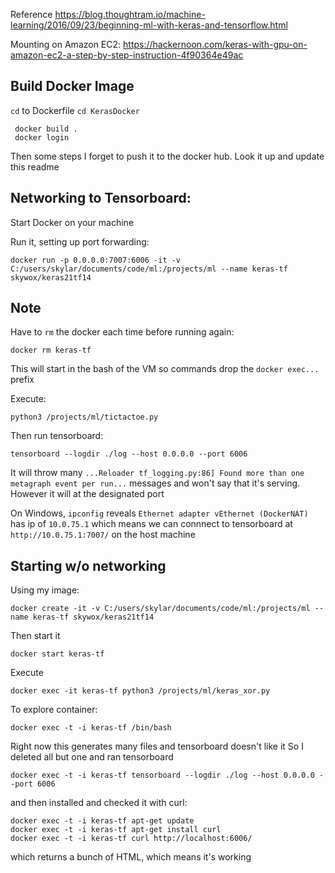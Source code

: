 Reference
https://blog.thoughtram.io/machine-learning/2016/09/23/beginning-ml-with-keras-and-tensorflow.html

Mounting on Amazon EC2:
https://hackernoon.com/keras-with-gpu-on-amazon-ec2-a-step-by-step-instruction-4f90364e49ac

## Build Docker Image

`cd` to Dockerfile `cd KerasDocker`

```
 docker build .
 docker login
```

Then some steps I forget to push it to the docker hub. Look it up and update this readme

## Networking to Tensorboard:

Start Docker on your machine

Run it, setting up port forwarding:

```
docker run -p 0.0.0.0:7007:6006 -it -v C:/users/skylar/documents/code/ml:/projects/ml --name keras-tf skywox/keras21tf14
```

## Note

Have to `rm` the docker each time before running again:

```
docker rm keras-tf
```

This will start in the bash of the VM so commands drop the `docker exec...` prefix

Execute:

```
python3 /projects/ml/tictactoe.py
```

Then run tensorboard:

```
tensorboard --logdir ./log --host 0.0.0.0 --port 6006
```

It will throw many `...Reloader tf_logging.py:86] Found more than one metagraph event per run...` messages and won't say that it's serving. However it will at the designated port

On Windows, `ipconfig` reveals `Ethernet adapter vEthernet (DockerNAT)` has ip of `10.0.75.1` which means we can connnect to tensorboard at `http://10.0.75.1:7007/` on the host machine

## Starting w/o networking

Using my image:

```
docker create -it -v C:/users/skylar/documents/code/ml:/projects/ml --name keras-tf skywox/keras21tf14
```

Then start it

```
docker start keras-tf
```

Execute

```
docker exec -it keras-tf python3 /projects/ml/keras_xor.py
```

To explore container:

```
docker exec -t -i keras-tf /bin/bash
```

Right now this generates many files and tensorboard doesn't like it
So I deleted all but one and ran tensorboard

```
docker exec -t -i keras-tf tensorboard --logdir ./log --host 0.0.0.0 --port 6006
```

and then installed and checked it with curl:

```
docker exec -t -i keras-tf apt-get update
docker exec -t -i keras-tf apt-get install curl
docker exec -t -i keras-tf curl http://localhost:6006/
```

which returns a bunch of HTML, which means it's working
